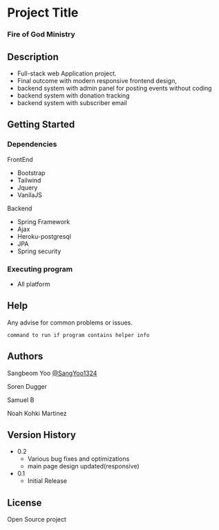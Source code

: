 # Project Title

### Fire of God Ministry

## Description

* Full-stack web Application project. 
* Final outcome with modern responsive frontend design,
* backend system with admin panel for posting events without coding
* backend system with donation tracking
* backend system with subscriber email
## Getting Started

### Dependencies

FrontEnd
* Bootstrap
* Tailwind
* Jquery
* VanilaJS


Backend
* Spring Framework
* Ajax
* Heroku-postgresql
* JPA
* Spring security




### Executing program

* All platform

## Help

Any advise for common problems or issues.
```
command to run if program contains helper info
```

## Authors
Sangbeom Yoo    [@SangYoo1324](https://sangbeomyooportfoliosite.netlify.app/)

Soren Dugger

Samuel B

Noah Kohki Martinez
## Version History
* 0.2
    * Various bug fixes and optimizations
    * main page design updated(responsive)
* 0.1
    * Initial Release

## License

Open Source project

## 


